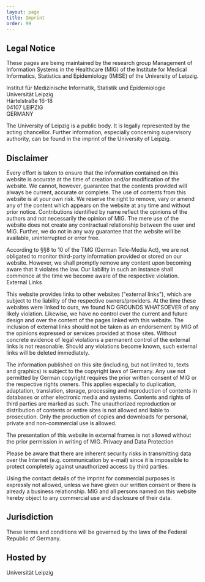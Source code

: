 ```yaml
---
layout: page
title: Imprint
order: 99
---
```

<!--  -->
## Legal Notice

These pages are being maintained by the research group Management of Information Systems in the Healthcare (MIG) of the Institute for Medical Informatics, Statistics and Epidemiology (IMISE) of the University of Leipzig.

Institut für Medizinische Informatik, Statistik und Epidemiologie<br>
Universität Leipzig<br>
Härtelstraße 16-18<br>
04107 LEIPZIG<br>
GERMANY

The University of Leipzig is a public body. It is legally represented by the acting chancellor. Further information, especially concerning supervisory authority, can be found in the imprint of the University of Leipzig.

## Disclaimer

Every effort is taken to ensure that the information contained on this website is accurate at the time of creation and/or modification of the website. We cannot, however, guarantee that the contents provided will always be current, accurate or complete. The use of contents from this website is at your own risk. We reserve the right to remove, vary or amend any of the content which appears on the website at any time and without prior notice. Contributions identified by name reflect the opinions of the authors and not necessarily the opinion of MIG. The mere use of the website does not create any contractual relationship between the user and MIG. Further, we do not in any way guarantee that the website will be available, uninterrupted or error free.

According to §§8 to 10 of the TMG (German Tele-Media Act), we are not obligated to monitor third-party information provided or stored on our website. However, we shall promptly remove any content upon becoming aware that it violates the law. Our liability in such an instance shall commence at the time we become aware of the respective violation. External Links

This website provides links to other websites ("external links"), which are subject to the liability of the respective owners/providers. At the time these websites were linked to ours, we found NO GROUNDS WHATSOEVER of any likely violation. Likewise, we have no control over the current and future design and over the content of the pages linked with this website. The inclusion of external links should not be taken as an endorsement by MIG of the opinions expressed or services provided at those sites. Without concrete evidence of legal violations a permanent control of the external links is not reasonable. Should any violations become known, such external links will be deleted immediately.

The information published on this site (including, but not limited to, texts and graphics) is subject to the copyright laws of Germany. Any use not permitted by German copyright requires the prior written consent of MIG or the respective rights owners. This applies especially to duplication, adaptation, translation, storage, processing and reproduction of contents in databases or other electronic media and systems. Contents and rights of third parties are marked as such. The unauthorized reproduction or distribution of contents or entire sites is not allowed and liable to prosecution. Only the production of copies and downloads for personal, private and non-commercial use is allowed.

The presentation of this website in external frames is not allowed without the prior permission in writing of MIG. Privacy and Data Protection

Please be aware that there are inherent security risks in transmitting data over the Internet (e.g. communication by e-mail) since it is impossible to protect completely against unauthorized access by third parties.

Using the contact details of the imprint for commercial purposes is expressly not allowed, unless we have given our written consent or there is already a business relationship. MIG and all persons named on this website hereby object to any commercial use and disclosure of their data.

## Jurisdiction

These terms and conditions will be governed by the laws of the Federal Republic of Germany.

## Hosted by

Universität Leipzig<br>
